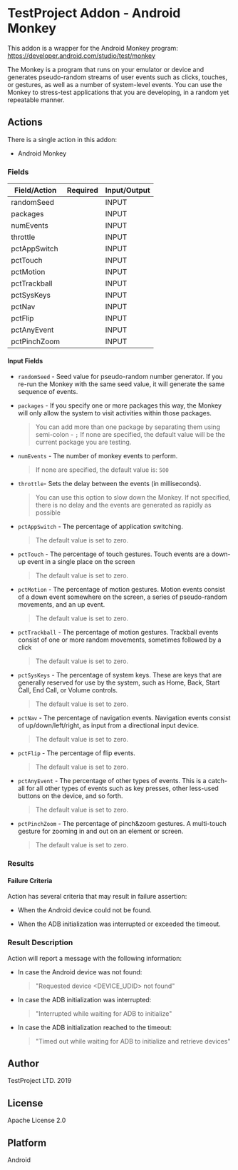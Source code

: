 # TestProject Addon - Android Monkey

This addon is a wrapper for the Android Monkey program: https://developer.android.com/studio/test/monkey

The Monkey is a program that runs on your emulator or device and generates pseudo-random streams of user events such as clicks, touches, or gestures, as well as a number of system-level events. You can use the Monkey to stress-test applications that you are developing, in a random yet repeatable manner.

## Actions

There is a single action in this addon:

* Android Monkey

### Fields

|  Field/Action   | Required | Input/Output |
|-----------------|----------|--------------|
| randomSeed      |          |     INPUT    |
| packages        |          |     INPUT    |
| numEvents       |          |     INPUT    |
| throttle        |          |     INPUT    |
| pctAppSwitch    |          |     INPUT    |
| pctTouch        |          |     INPUT    |
| pctMotion       |          |     INPUT    |
| pctTrackball    |          |     INPUT    |
| pctSysKeys      |          |     INPUT    |
| pctNav          |          |     INPUT    |
| pctFlip         |          |     INPUT    |
| pctAnyEvent     |          |     INPUT    |
| pctPinchZoom    |          |     INPUT    |

#### Input Fields

* `randomSeed` - Seed value for pseudo-random number generator. If you re-run the Monkey with the same seed value, it will generate the same sequence of events.
> 

* `packages` - If you specify one or more packages this way, the Monkey will only allow the system to visit activities within those packages.

    > You can add more than one package by separating them using semi-colon - `;`
    > If none are specified, the default value will be the current package you are testing.

* `numEvents` - The number of monkey events to perform.

    > If none are specified, the default value is: `500`

* `throttle`- Sets the delay between the events (in milliseconds).

    > You can use this option to slow down the Monkey. If not specified, there is no delay and the events are generated as rapidly as possible

* `pctAppSwitch` - The percentage of application switching.

    > The default value is set to zero.

* `pctTouch` - The percentage of touch gestures. Touch events are a down-up event in a single place on the screen

    > The default value is set to zero.

* `pctMotion` - The percentage of motion gestures. Motion events consist of a down event somewhere on the screen, a series of pseudo-random movements, and an up event.

    > The default value is set to zero.

* `pctTrackball` - The percentage of motion gestures. Trackball events consist of one or more random movements, sometimes followed by a click

    > The default value is set to zero.

* `pctSysKeys` - The percentage of system keys. These are keys that are generally reserved for use by the system, such as Home, Back, Start Call, End Call, or Volume controls.

    > The default value is set to zero.

* `pctNav` - The percentage of navigation events. Navigation events consist of up/down/left/right, as input from a directional input device.

    > The default value is set to zero.

* `pctFlip` - The percentage of flip events.

    > The default value is set to zero.

* `pctAnyEvent` - The percentage of other types of events. This is a catch-all for all other types of events such as key presses, other less-used buttons on the device, and so forth.

    > The default value is set to zero.

* `pctPinchZoom` - The percentage of pinch&zoom gestures. A multi-touch gesture for zooming in and out on an element or screen.

    > The default value is set to zero.

### Results

#### Failure Criteria

Action has several criteria that may result in failure assertion:

* When the Android device could not be found.

* When the ADB initialization was interrupted or exceeded the timeout.

### Result Description

Action will report a message with the following information:

* In case the Android device was not found:
    > "Requested device <DEVICE_UDID> not found"

* In case the ADB initialization was interrupted:
    > "Interrupted while waiting for ADB to initialize"

* In case the ADB initialization reached to the timeout:
    > "Timed out while waiting for ADB to initialize and retrieve devices"

## Author

TestProject LTD. 2019

## License

Apache License 2.0

## Platform

Android
